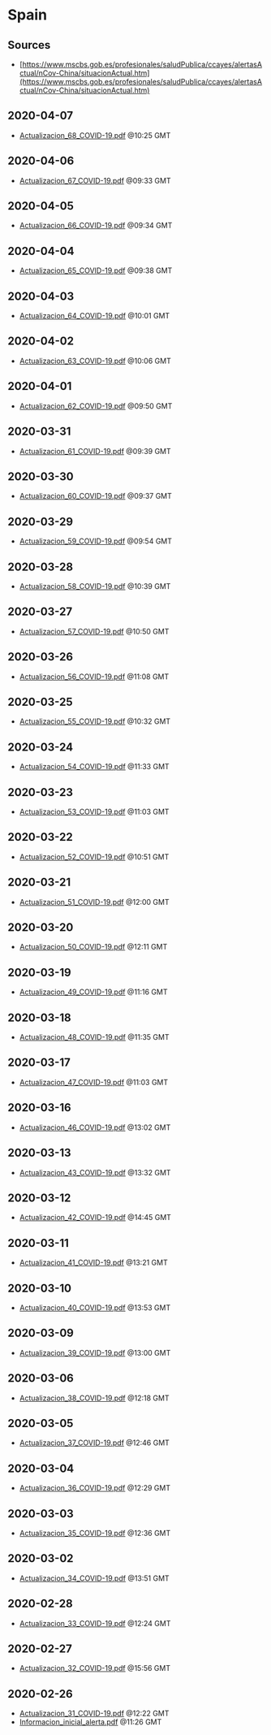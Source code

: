 # Spain

## Sources

* [https://www.mscbs.gob.es/profesionales/saludPublica/ccayes/alertasActual/nCov-China/situacionActual.htm](https://www.mscbs.gob.es/profesionales/saludPublica/ccayes/alertasActual/nCov-China/situacionActual.htm)


## 2020-04-07

* [Actualizacion\_68\_COVID-19.pdf](7e7a7ff12d8f5cbbb213b9e183c4cd8919dd1b6b/file.pdf) @10:25 GMT

## 2020-04-06

* [Actualizacion\_67\_COVID-19.pdf](0074755d5d976fa9c3b97552a054e2ec637ad66c/file.pdf) @09:33 GMT

## 2020-04-05

* [Actualizacion\_66\_COVID-19.pdf](ca686d2a5193dff7f6b2aff92b58ecc69dd51411/file.pdf) @09:34 GMT

## 2020-04-04

* [Actualizacion\_65\_COVID-19.pdf](20d9123c3d66f42b3d6497d6d2a0ec073069edfa/file.pdf) @09:38 GMT

## 2020-04-03

* [Actualizacion\_64\_COVID-19.pdf](6d085b48f478d64e0fd56fa816907e03190346d7/file.pdf) @10:01 GMT

## 2020-04-02

* [Actualizacion\_63\_COVID-19.pdf](0618d04266ebfe701a9123243b11edb64323194a/file.pdf) @10:06 GMT

## 2020-04-01

* [Actualizacion\_62\_COVID-19.pdf](d757c45565a3552bb9a2720587f72fbd4a4fe1de/file.pdf) @09:50 GMT

## 2020-03-31

* [Actualizacion\_61\_COVID-19.pdf](0cd5e2aa57fe3af8119607a99498ff997076e6da/file.pdf) @09:39 GMT

## 2020-03-30

* [Actualizacion\_60\_COVID-19.pdf](1adf7325d4915533f814114c92fa1455d5da0cc8/file.pdf) @09:37 GMT

## 2020-03-29

* [Actualizacion\_59\_COVID-19.pdf](6238e0a23eb4d9cb8cbe944ac5161ecd45fb9ae3/file.pdf) @09:54 GMT

## 2020-03-28

* [Actualizacion\_58\_COVID-19.pdf](9a3308e49445a300723ac1fb70f46d56d4ffa95c/file.pdf) @10:39 GMT

## 2020-03-27

* [Actualizacion\_57\_COVID-19.pdf](413c260043bb4efb43ba8710a8989eca71b31bd2/file.pdf) @10:50 GMT

## 2020-03-26

* [Actualizacion\_56\_COVID-19.pdf](7e6f8b8c6eb1e97faf3643e19c64e0068328f044/file.pdf) @11:08 GMT

## 2020-03-25

* [Actualizacion\_55\_COVID-19.pdf](46d5595e7f2c550928c05c8d35de8088963d0047/file.pdf) @10:32 GMT

## 2020-03-24

* [Actualizacion\_54\_COVID-19.pdf](ea5aafea590195330aaf0e0aded028aec102dc8b/file.pdf) @11:33 GMT

## 2020-03-23

* [Actualizacion\_53\_COVID-19.pdf](5e68b861e442fbe33cc2569f438748850f78776d/file.pdf) @11:03 GMT

## 2020-03-22

* [Actualizacion\_52\_COVID-19.pdf](5c4c27bebc670e9703cea61585ad3bc0f98ecefb/file.pdf) @10:51 GMT

## 2020-03-21

* [Actualizacion\_51\_COVID-19.pdf](8e482fb4780a903102ab26a766f8fd5f2370b705/file.pdf) @12:00 GMT

## 2020-03-20

* [Actualizacion\_50\_COVID-19.pdf](fc0cfffd59dae3573aecfd5517f5ef0d81ac81b3/file.pdf) @12:11 GMT

## 2020-03-19

* [Actualizacion\_49\_COVID-19.pdf](420d6d9ecd395ff3e44e0c6a89b1950135ab5b14/file.pdf) @11:16 GMT

## 2020-03-18

* [Actualizacion\_48\_COVID-19.pdf](d0e018605c91c4dd0b66ba508117cbd5e0d7d97d/file.pdf) @11:35 GMT

## 2020-03-17

* [Actualizacion\_47\_COVID-19.pdf](917eb19017d38716fa25cf018c1e7544273957b2/file.pdf) @11:03 GMT

## 2020-03-16

* [Actualizacion\_46\_COVID-19.pdf](797aad064d011e0cf2e9e6c50b002607b45a6d08/file.pdf) @13:02 GMT

## 2020-03-13

* [Actualizacion\_43\_COVID-19.pdf](212c0ca72588bdc01558fc60134a0028dc63de80/file.pdf) @13:32 GMT

## 2020-03-12

* [Actualizacion\_42\_COVID-19.pdf](a6d48ddf1ec99f8323f6c6228a16d192b455e643/file.pdf) @14:45 GMT

## 2020-03-11

* [Actualizacion\_41\_COVID-19.pdf](5f5f4ecbdb5a0d31be7ddf4efad93d9b70b15d13/file.pdf) @13:21 GMT

## 2020-03-10

* [Actualizacion\_40\_COVID-19.pdf](9dc926959e1ff119b02c48b0f8c09cf4adb5de55/file.pdf) @13:53 GMT

## 2020-03-09

* [Actualizacion\_39\_COVID-19.pdf](8b3db4f55a901203a40ef29ec40f0ac357bfb138/file.pdf) @13:00 GMT

## 2020-03-06

* [Actualizacion\_38\_COVID-19.pdf](3eb7f9e698ec3d17ae40073e6f0002124610929f/file.pdf) @12:18 GMT

## 2020-03-05

* [Actualizacion\_37\_COVID-19.pdf](9037c3afc0d773e9a505a5070b8178780cac7376/file.pdf) @12:46 GMT

## 2020-03-04

* [Actualizacion\_36\_COVID-19.pdf](5eecec3fbd6dc7b0687ba1b4e8d7218705015434/file.pdf) @12:29 GMT

## 2020-03-03

* [Actualizacion\_35\_COVID-19.pdf](548609a624472e0f4aa088d372a0fed505fcce5c/file.pdf) @12:36 GMT

## 2020-03-02

* [Actualizacion\_34\_COVID-19.pdf](3cece57187ac38cc12c7230b76f3a222e191c628/file.pdf) @13:51 GMT

## 2020-02-28

* [Actualizacion\_33\_COVID-19.pdf](7adfb42bbc45e74f06072ece07ab2ac1851aed0b/file.pdf) @12:24 GMT

## 2020-02-27

* [Actualizacion\_32\_COVID-19.pdf](8401c7844d32712729addd149074fee6b023449e/file.pdf) @15:56 GMT

## 2020-02-26

* [Actualizacion\_31\_COVID-19.pdf](2c096c2dd8767fb55e4ec77edab3b12b04c18a13/file.pdf) @12:22 GMT
* [Informacion\_inicial\_alerta.pdf](f3bca2f2ea15279edb383d0b0e1276f2c7525dbd/file.pdf) @11:26 GMT
